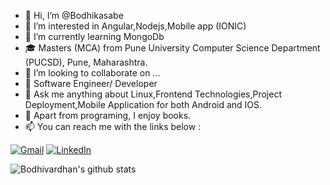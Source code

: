 - 👋 Hi, I’m @Bodhikasabe
- 👀 I’m interested in  Angular,Nodejs,Mobile app (IONIC)
- 🌱 I’m currently learning MongoDb
- 🎓 Masters (MCA) from Pune University Computer Science Department (PUCSD), Pune, Maharashtra.
- 💞️ I’m looking to collaborate on ...
- :test_tube: Software Engineer/ Developer
- :speech_balloon: Ask me anything about Linux,Frontend Technologies,Project Deployment,Mobile Application for both Android and IOS.
- :book: Apart from programing, I enjoy books.
 - 📫 You can reach me with the links below : <br>
 
 [![Gmail](https://img.shields.io/badge/-GMAIL-D14836?style=for-the-badge&logo=gmail&logoColor=white)](mailto:bodhikasabe@gmail.com)
[![LinkedIn](https://img.shields.io/badge/-LINKEDIN-0077B5?style=for-the-badge&logo=linkedin&logoColor=white)](https://www.linkedin.com/in/bodhi-kasabe)  

![Bodhivardhan's github stats](https://github-readme-stats.vercel.app/api?username=bodhivardhan&count_private=true)

<!---
Bodhikasabe/Bodhikasabe is a ✨ special ✨ repository because its `README.md` (this file) appears on your GitHub profile.
You can click the Preview link to take a look at your changes.
--->
